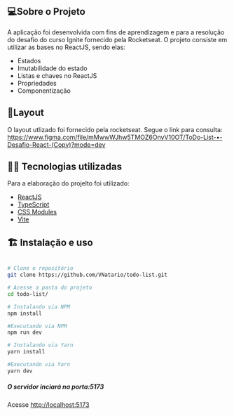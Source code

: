 ## 💻Sobre o Projeto

A aplicação foi desenvolvida com fins de aprendizagem e para a resolução do desafio do curso Ignite fornecido pela Rocketseat.
O projeto consiste em utilizar as bases no ReactJS, sendo elas:
* Estados
* Imutabilidade do estado
* Listas e chaves no ReactJS
* Propriedades
* Componentização
 

## 🎨Layout

O layout utlizado foi fornecido pela rocketseat. Segue o link para consulta: 
<https://www.figma.com/file/mMwwWJhw5TMOZ6OnyV10OT/ToDo-List-•-Desafio-React-(Copy)?mode=dev>


## 🧑‍💻 Tecnologias utilizadas

Para a elaboração do projelto foi utilizado:
* [ReactJS](https://react.dev)
* [TypeScript](https://www.typescriptlang.org)
* [CSS Modules](https://github.com/css-modules/css-modules)
* [Vite](https://vitejs.dev)


## 🏗️ Instalação e uso

```bash

# Clone o repositório
git clone https://github.com/VNatario/todo-list.git

# Acesse a pasta do projeto
cd todo-list/

# Instalando via NPM
npm install

#Executando via NPM
npm run dev

# Instalando via Yarn
yarn install

#Executando via Yarn
yarn dev


```

##### O servidor inciará na porta:5173 
Acesse [http://localhost:5173](http://localhost:5173)
